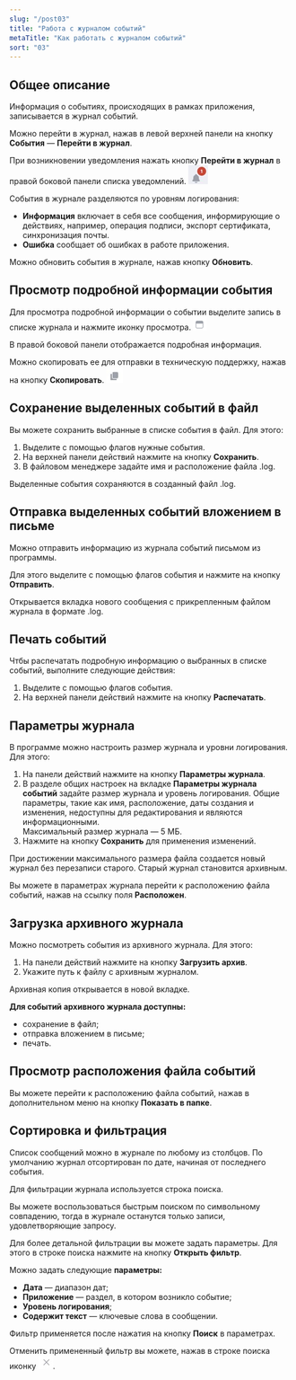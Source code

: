 ```yaml
---
slug: "/post03"
title: "Работа с журналом событий"
metaTitle: "Как работать с журналом событий"
sort: "03"
---
```


## Общее описание  

Информация о событиях, происходящих в рамках приложения, записывается в журнал событий.   

Можно перейти в журнал, нажав в левой верхней панели на кнопку **События** — **Перейти в журнал**.  

При возникновении уведомления нажать кнопку **Перейти в журнал** в правой боковой панели списка уведомлений. ![notifications-button.jpg](./images/notifications-button.jpg "События")  

События в журнале разделяются по уровням логирования:

- **Информация** включает в себя все сообщения, информирующие о действиях, например, операция подписи, экспорт сертификата, синхронизация почты.  
- **Ошибка** сообщает об ошибках в работе приложения.  

Можно обновить события в журнале, нажав кнопку **Обновить**.  

## Просмотр подробной информации события  

Для просмотра подробной информации о событии выделите запись в списке журнала и нажмите иконку просмотра.  ![view-icon.png](./images/view-icon.png "Просмотр")  

В правой боковой панели отображается подробная информация.  

Можно скопировать ее для отправки в техническую поддержку, нажав на кнопку **Скопировать**. ![copy-icon.jpg](./images/copy-icon.jpg "Скопировать")  

## Сохранение выделенных событий в файл  

Вы можете сохранить выбранные в списке события в файл. Для этого: 

1. Выделите с помощью флагов нужные события.  
2. На верхней панели действий нажмите на кнопку **Сохранить**.  
3. В файловом менеджере задайте имя и расположение файла .log.  

Выделенные события сохраняются в созданный файл .log.  

## Отправка выделенных событий вложением в письме  

Можно отправить информацию из журнала событий письмом из программы.  

Для этого выделите с помощью флагов события и нажмите на кнопку **Отправить**.

Открывается вкладка нового сообщения с прикрепленным файлом журнала в формате .log.  

## Печать событий  

Чтбы распечатать подробную информацию о выбранных в списке событий, выполните следующие действия:

1. Выделите с помощью флагов события.  
2. На верхней панели действий нажмите на кнопку **Распечатать**.  

## Параметры журнала  

В программе можно настроить размер журнала и уровни логирования. Для этого:

1. На панели действий нажмите на кнопку **Параметры журнала**.  
2. В разделе общих настроек на вкладке **Параметры журнала событий** задайте размер журнала и уровень логирования. Общие параметры, такие как имя, расположение, даты создания и изменения, недоступны для редактирования и являются информационными.  
Максимальный размер журнала — 5 МБ.  
3. Нажмите на кнопку **Сохранить** для применения изменений.  

При достижении максимального размера файла создается новый журнал без перезаписи старого. Старый журнал становится архивным.  

Вы можете в параметрах журнала перейти к расположению файла событий, нажав на ссылку поля **Расположен**.  

## Загрузка архивного журнала  

Можно посмотреть события из архивного журнала. Для этого: 

1. На панели действий нажмите на кнопку **Загрузить архив**.  
2. Укажите путь к файлу с архивным журналом.  
   
Архивная копия открывается в новой вкладке.  

**Для событий архивного журнала доступны:**   

-  сохранение в файл;  
-  отправка вложением в письме;  
-  печать.  

## Просмотр расположения файла событий  

Вы можете перейти к расположению файла событий, нажав в дополнительном меню на кнопку **Показать в папке**.  

## Сортировка и фильтрация  

Cписок сообщений можно в журнале по любому из столбцов. По умолчанию журнал отсортирован по дате, начиная от последнего события.  

Для фильтрации журнала используется строка поиска.    

Вы можете воспользоваться быстрым поиском по символьному совпадению, тогда в журнале останутся только записи, удовлетворяющие запросу.   

Для более детальной фильтрации вы можете задать параметры. Для этого в строке поиска нажмите на кнопку **Открыть фильтр**.  

Можно задать следующие **параметры:**  

- **Дата** — диапазон дат;  
- **Приложение** — раздел, в котором возникло событие;  
- **Уровень логирования**;  
- **Содержит текст** — ключевые слова в сообщении.  
  
Фильтр применяется после нажатия на кнопку **Поиск** в параметрах.  

Отменить примененный фильтр вы можете, нажав в строке поиска иконку ![delete-button.jpg](./images/delete-button.jpg "Удалить запрос"). 